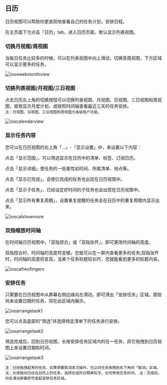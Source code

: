 ## 日历

日历视图可以帮助你更直观地查看自己的任务计划，安排日程。

在主页面下方点击「日历」tab，进入日历页面，默认显示列表视图。


### 切换月视图/周视图

当每日任务比较多的时候，可以在列表视图中向上滑动，切换至周视图，下方区域可以显示更多的任务。

![iosweekmonthview](../../images/ios/managetask/calendarlistweektomonth.jpg)

### 切换列表视图/月视图/三日视图

点击日历左上角的切换按钮可以切换列表视图、月视图、日视图、三日视图和周视图，直观显示月度计划，或按照时间轴查看最近三天的任务安排。 <br>`注：月视图、日视图、三日视图和周视图为高级账户功能。`

![ioscalendarview](../../images/ios/managetask/calendarswitch.jpg)

### 显示任务内容

您可以在日历视图的右上角「...」-「显示设置」中，来设置以下内容：

点击「显示范围」，可以筛选显示在日历中的清单、标签、订阅日历。

点击「显示详细」使任务的一些属性如时间、所属清单、地点等。

点击「显示已完成」，会使已完成的任务也出现在日历视图中。

点击「显示子任务」，已经设定好时间的子任务也会出现在日历视图中。

点击「显示所有重复周期」，设置重复提醒的任务会在日历中的重复周期内显示出来。

![ioscalshowmore](../../images/ios/managetask/calendarshowdetail.jpg)

### 双指缩放时间轴

在时间轴日历视图中，「双指捏合」或「双指张开」，即可更改时间轴的高度。

双指捏合时，时间轴的高度将变矮，您就可以在一屏内查看更多的任务;双指张开时，时间轴的高度将变高，当某个任务标题较长时，您就能看到更多的标题内容。

![ioscaltwofingers](../../images/ios/managetask/calendarpinch.jpg)

### 安排任务

只需要在日历视图中从屏幕右侧边缘向左滑动，即可滑出「安排任务」区域。那些尚未设置日期的任务，将在此区域内展示。

![iosarrangetask1](../../images/ios/managetask/calendararrangetask1.jpg)

您可以点击底部的“筛选”并选择特定清单下的任务进行安排。

![iosarrangetask2](../../images/ios/managetask/calendararrangetask2.jpg)

筛选完成后，回到日历视图。长按安排任务区域内的任一任务，将它拖拽到日历视图上来设置日期和时间。

![iosarrangetask3](../../images/ios/managetask/calendararrangetask3.jpg)

`注：已经拖拽起来的任务，如果想要取消本次操作，可以将任务拖拽到右下角的「取消」区域。` 
`注：长按拖动已经在日历上的任务，选择合适的日期再松手，也可修改任务时间。` 
`注：完成后，向右滑动屏幕即可收起安排任务区域。`

